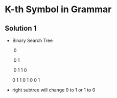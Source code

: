# K-th Symbol in Grammar

## Solution 1

- Binary Search Tree

  ​				   0

  ​               0	                              1

  ​     0	           1	          1	         0

  0	1	1	0	1	0	0	1

- right subtree will change 0 to 1 or 1 to 0